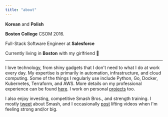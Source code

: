 ```yaml
---
title: "about"
---
```


**Korean** and **Polish**

**Boston College** CSOM 2016.

Full-Stack Software Engineer at **Salesforce**

Currently living in **Boston** with my girlfriend 💜

---

I love technology, from shiny gadgets that I don't need to what I do at work every day. My expertise is primarily in automation, infrastructure, and cloud computing. Some of the things I regularly use include Python, Go, Docker, Kubernetes, Terraform, and AWS. More details on my professional experience can be found [here](https://www.linkedin.com/in/jasonkovalski). I work on personal [projects](https://github.com/jasonpkovalski) too.

I also enjoy investing, competitive Smash Bros., and strength training. I mostly [tweet](https://twitter.com/grim_ssbu) about Smash, and I occasionally [post](https://www.instagram.com/jk1.618/) lifting videos when I'm feeling strong and/or big.